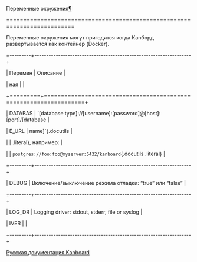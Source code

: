 Переменные окружения[¶](#environment-variables "Ссылка на этот заголовок")

==========================================================================



Переменные окружения могут пригодится когда Канборд развертывается как контейнер (Docker).



+---------+------------------------------------------------------------------+

| Перемен | Описание                                                         |

| ная     |                                                                  |

+=========+==================================================================+

| DATABAS | `[database type]://[username]:[password]@[host]:[port]/[database |

| E\_URL  |  name]`{.docutils                                                |

|         | .literal}, например:                                             |

|         | `postgres://foo:foo@myserver:5432/kanboard`{.docutils .literal}  |

+---------+------------------------------------------------------------------+

| DEBUG   | Включение/выключение режима отладки: “true” или “false”          |

+---------+------------------------------------------------------------------+

| LOG\_DR | Logging driver: stdout, stderr, file or syslog                   |

| IVER    |                                                                  |

+---------+------------------------------------------------------------------+



 



 



 



 



 



 



[Русская документация Kanboard](http://kanboard.ru/doc/)

